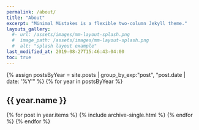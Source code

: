 ```yaml
---
permalink: /about/
title: "About"
excerpt: "Minimal Mistakes is a flexible two-column Jekyll theme."
layouts_gallery:
  #- url: /assets/images/mm-layout-splash.png
  #  image_path: /assets/images/mm-layout-splash.png
  #  alt: "splash layout example"
last_modified_at: 2019-08-27T15:46:43-04:00
toc: true
---
```


{% assign postsByYear = site.posts | group_by_exp:"post", "post.date | date: '%Y'"  %}
{% for year in postsByYear %}
  <h2 id="{{ year.name | slugify }}" class="archive__subtitle">{{ year.name }}</h2>
  {% for post in year.items %}
    {% include archive-single.html %}
  {% endfor %}
{% endfor %}